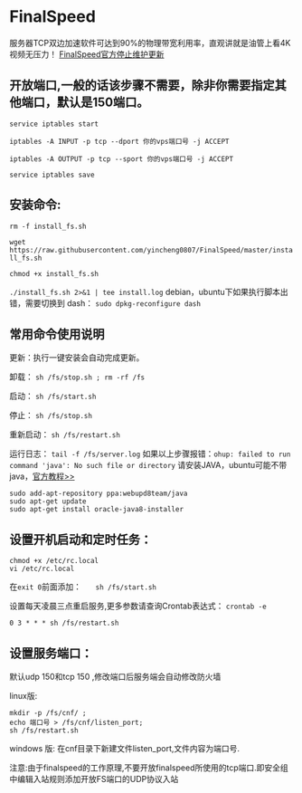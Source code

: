 # FinalSpeed
服务器TCP双边加速软件可达到90%的物理带宽利用率，直观讲就是油管上看4K视频无压力！
[FinalSpeed官方停止维护更新](http://www.ip4a.com/t/944.html)


## 开放端口,一般的话该步骤不需要，除非你需要指定其他端口，默认是150端口。
`service iptables start`

`iptables -A INPUT -p tcp --dport 你的vps端口号 -j ACCEPT`

`iptables -A OUTPUT -p tcp --sport 你的vps端口号 -j ACCEPT`

`service iptables save`

## 安装命令:

`rm -f install_fs.sh`

`wget https://raw.githubusercontent.com/yincheng0807/FinalSpeed/master/install_fs.sh`

`chmod +x install_fs.sh`

`./install_fs.sh 2>&1 | tee install.log`
debian，ubuntu下如果执行脚本出错，需要切换到 dash：
`sudo dpkg-reconfigure dash`

## 常用命令使用说明

更新：执行一键安装会自动完成更新。

卸载： `sh /fs/stop.sh ; rm -rf /fs`

启动： `sh /fs/start.sh`

停止： `sh /fs/stop.sh`

重新启动： `sh /fs/restart.sh`

运行日志： `tail -f /fs/server.log`
如果以上步骤报错：`ohup: failed to run command 'java': No such file or directory`
请安装JAVA，ubuntu可能不带java，[官方教程>>](http://www.webupd8.org/2012/09/install-oracle-java-8-in-ubuntu-via-ppa.html)
```
sudo add-apt-repository ppa:webupd8team/java
sudo apt-get update
sudo apt-get install oracle-java8-installer
```
## 设置开机启动和定时任务：
```
chmod +x /etc/rc.local
vi /etc/rc.local
```
在`exit 0`前面添加：
`	sh /fs/start.sh`  

设置每天凌晨三点重启服务,更多参数请查询Crontab表达式：
`crontab -e`

`0 3 * * * sh /fs/restart.sh`
## 设置服务端口：
默认udp 150和tcp 150 ,修改端口后服务端会自动修改防火墙

linux版: 
```
mkdir -p /fs/cnf/ ;
echo 端口号 > /fs/cnf/listen_port;
sh /fs/restart.sh
```

windows 版: 在cnf目录下新建文件listen_port,文件内容为端口号.

注意:由于finalspeed的工作原理,不要开放finalspeed所使用的tcp端口.即安全组中编辑入站规则添加开放FS端口的UDP协议入站
